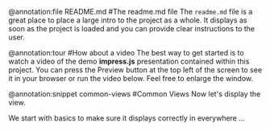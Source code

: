 @annotation:file README.md
#The readme.md file
The `readme.md` file is a great place to place a large intro to the project as a whole. It displays as soon as the project is loaded and you can provide clear instructions to the user.

@annotation:tour
#How about a video
The best way to get started is to watch a video of the demo **impress.js** presentation contained within this project. You can press the Preview button at the top left of the screen to see it in your browser or run the video below. Feel free to enlarge the window.

@annotation:snippet common-views
#Common Views
Now let's display the view.

We start with basics to make sure it displays correctly in everywhere ...
